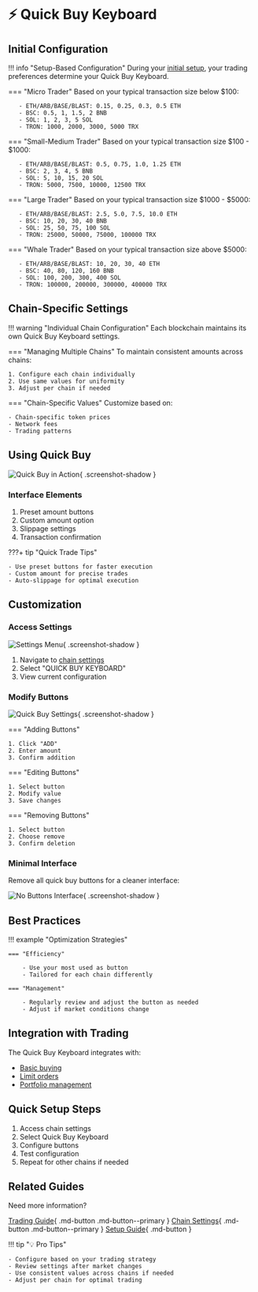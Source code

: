 # ⚡ Quick Buy Keyboard

## Initial Configuration

!!! info "Setup-Based Configuration"
    During your [initial setup](../getting-started/setup-guide.md#transaction-size-configuration), your trading preferences determine your Quick Buy Keyboard.

=== "Micro Trader"
       Based on your typical transaction size below $100:

       - ETH/ARB/BASE/BLAST: 0.15, 0.25, 0.3, 0.5 ETH
       - BSC: 0.5, 1, 1.5, 2 BNB
       - SOL: 1, 2, 3, 5 SOL
       - TRON: 1000, 2000, 3000, 5000 TRX

=== "Small-Medium Trader"
       Based on your typical transaction size $100 - $1000:

       - ETH/ARB/BASE/BLAST: 0.5, 0.75, 1.0, 1.25 ETH
       - BSC: 2, 3, 4, 5 BNB
       - SOL: 5, 10, 15, 20 SOL
       - TRON: 5000, 7500, 10000, 12500 TRX

=== "Large Trader"
       Based on your typical transaction size $1000 - $5000:

       - ETH/ARB/BASE/BLAST: 2.5, 5.0, 7.5, 10.0 ETH
       - BSC: 10, 20, 30, 40 BNB
       - SOL: 25, 50, 75, 100 SOL
       - TRON: 25000, 50000, 75000, 100000 TRX

=== "Whale Trader"
       Based on your typical transaction size above $5000:

       - ETH/ARB/BASE/BLAST: 10, 20, 30, 40 ETH
       - BSC: 40, 80, 120, 160 BNB
       - SOL: 100, 200, 300, 400 SOL
       - TRON: 100000, 200000, 300000, 400000 TRX

## Chain-Specific Settings

!!! warning "Individual Chain Configuration"
    Each blockchain maintains its own Quick Buy Keyboard settings.

=== "Managing Multiple Chains"
    To maintain consistent amounts across chains:

    1. Configure each chain individually
    2. Use same values for uniformity
    3. Adjust per chain if needed

=== "Chain-Specific Values"
    Customize based on:

    - Chain-specific token prices
    - Network fees
    - Trading patterns

## Using Quick Buy

![Quick Buy in Action](../../assets/quickbuy-keyboard/quickbuy-in-action.png){ .screenshot-shadow }

### Interface Elements

1. Preset amount buttons
2. Custom amount option
3. Slippage settings
4. Transaction confirmation

???+ tip "Quick Trade Tips"

    - Use preset buttons for faster execution
    - Custom amount for precise trades
    - Auto-slippage for optimal execution

## Customization

### Access Settings
![Settings Menu](../../assets/quickbuy-keyboard/settings.png){ .screenshot-shadow }

1. Navigate to [chain settings](../features/settings.md)
2. Select "QUICK BUY KEYBOARD"
3. View current configuration

### Modify Buttons
![Quick Buy Settings](../../assets/quickbuy-keyboard/quickbuy-setting.png){ .screenshot-shadow }

=== "Adding Buttons"

    1. Click "ADD"
    2. Enter amount
    3. Confirm addition

=== "Editing Buttons"

    1. Select button
    2. Modify value
    3. Save changes

=== "Removing Buttons"

    1. Select button
    2. Choose remove
    3. Confirm deletion

### Minimal Interface

Remove all quick buy buttons for a cleaner interface:

![No Buttons Interface](../../assets/quickbuy-keyboard/no-button.png){ .screenshot-shadow }

## Best Practices

!!! example "Optimization Strategies"

    === "Efficiency"

        - Use your most used as button
        - Tailored for each chain differently

    === "Management"

        - Regularly review and adjust the button as needed
        - Adjust if market conditions change

## Integration with Trading

The Quick Buy Keyboard integrates with:

- [Basic buying](../features/trading/buying.md)
- [Limit orders](../features/trading/limit-orders.md)
- [Portfolio management](../features/portfolio-management.md)

## Quick Setup Steps

1. Access chain settings
2. Select Quick Buy Keyboard
3. Configure buttons
4. Test configuration
5. Repeat for other chains if needed

## Related Guides

Need more information?

[Trading Guide](../features/trading/buying.md){ .md-button .md-button--primary }
[Chain Settings](../features/settings.md){ .md-button .md-button--primary }
[Setup Guide](../getting-started/setup-guide.md){ .md-button }

!!! tip "💡 Pro Tips"

    - Configure based on your trading strategy
    - Review settings after market changes
    - Use consistent values across chains if needed
    - Adjust per chain for optimal trading
